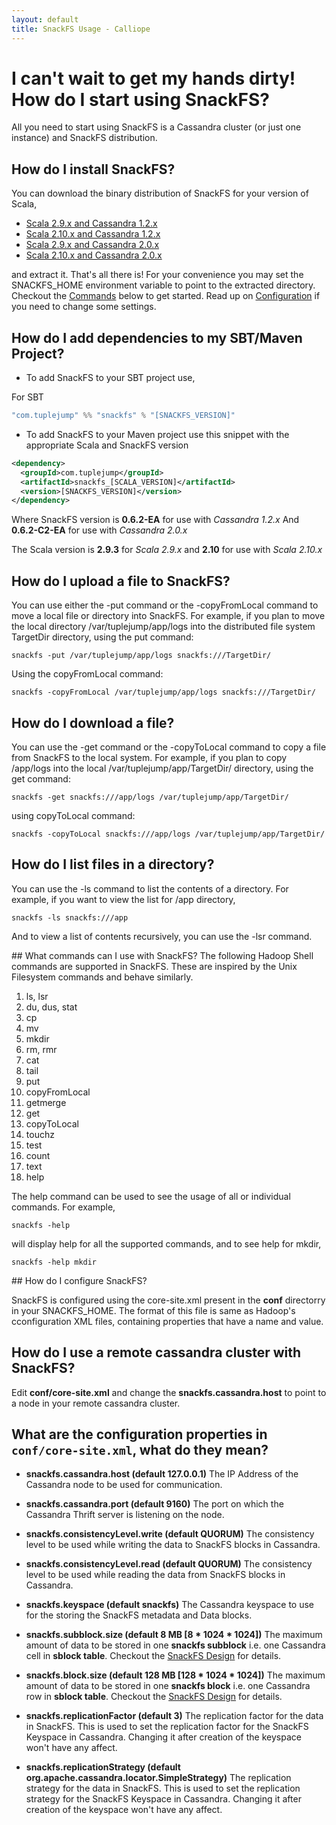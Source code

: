 ```yaml
---
layout: default
title: SnackFS Usage - Calliope
---
```


# I can't wait to get my hands dirty! How do I start using SnackFS?

All you need to start using SnackFS is a Cassandra cluster (or just one instance) and SnackFS distribution.

## How do I install SnackFS?

You can download the binary distribution of SnackFS for your version of Scala,

* [Scala 2.9.x and Cassandra 1.2.x](http://bit.ly/1kZGAEL)
* [Scala 2.10.x and Cassandra 1.2.x](http://bit.ly/1f6AvRH)
* [Scala 2.9.x and Cassandra 2.0.x](http://bit.ly/1nbJiZ2)
* [Scala 2.10.x and Cassandra 2.0.x](http://bit.ly/1f6BjGj)

and extract it. That's all there is! For your convenience you may set the SNACKFS_HOME environment variable to point to the extracted directory. Checkout the [Commands](#snfscmd) below to get started. Read up on [Configuration](#snfsconfig) if you need to change some settings.

## How do I add dependencies to my SBT/Maven Project?

* To add SnackFS to your SBT project use,

For SBT
```scala
"com.tuplejump" %% "snackfs" % "[SNACKFS_VERSION]"
```

* To add SnackFS to your Maven project use this snippet with the appropriate Scala and SnackFS version

```xml
<dependency>
  <groupId>com.tuplejump</groupId>
  <artifactId>snackfs_[SCALA_VERSION]</artifactId>
  <version>[SNACKFS_VERSION]</version>
</dependency>
```

Where SnackFS version is **0.6.2-EA** for use with *Cassandra 1.2.x*
And **0.6.2-C2-EA** for use with *Cassandra 2.0.x*

The Scala version is **2.9.3** for *Scala 2.9.x* and **2.10** for use with *Scala 2.10.x*


## How do I upload a file to SnackFS?

You can use either the -put command or the -copyFromLocal command to move
a local file or directory into SnackFS. For example, if you plan to move the
local directory /var/tuplejump/app/logs into the distributed file system
TargetDir directory,
using the put command:

```
snackfs -put /var/tuplejump/app/logs snackfs:///TargetDir/
```

Using the copyFromLocal command:

```
snackfs -copyFromLocal /var/tuplejump/app/logs snackfs:///TargetDir/
```

## How do I download a file?
You can use the -get command or the -copyToLocal command to copy a file from
SnackFS to the local system. For example, if you plan to copy /app/logs into
the local /var/tuplejump/app/TargetDir/ directory,
using the get command:

```
snackfs -get snackfs:///app/logs /var/tuplejump/app/TargetDir/
```

using copyToLocal command:

```
snackfs -copyToLocal snackfs:///app/logs /var/tuplejump/app/TargetDir/
```

## How do I list files in a directory?
You can use the -ls command to list the contents of a directory. For example,
if you want to view the list for /app directory,

```
snackfs -ls snackfs:///app
```

And to view a list of contents recursively, you can use the -lsr command.

##<a name="snfscmd"></a> What commands can I use with SnackFS?
The following Hadoop Shell commands are supported in SnackFS. These are inspired by the Unix Filesystem commands and behave similarly.

1. ls, lsr
2. du, dus, stat
3. cp
4. mv
5. mkdir
6. rm, rmr
7. cat
8. tail
9. put
10. copyFromLocal
11. getmerge
12. get
13. copyToLocal
14. touchz
15. test
16. count
17. text
18. help

The help command can be used to see the usage of all or individual commands. For example,

```
snackfs -help
```

will display help for all the supported commands, and to see help for mkdir,

```
snackfs -help mkdir
```

##<a name="snfsconfig"></a> How do I configure SnackFS?

SnackFS is configured using the core-site.xml present in the **conf** directorry in your SNACKFS_HOME. The format of this file is same as Hadoop's cconfiguration XML files, containing properties that have a name and value.

## How do I use a remote cassandra cluster with SnackFS?

Edit **conf/core-site.xml** and change the **snackfs.cassandra.host** to point to a node in your remote cassandra cluster.

## What are the configuration properties in ```conf/core-site.xml```, what do they mean?

* **snackfs.cassandra.host (default 127.0.0.1)**
The IP Address of the Cassandra node to be used for communication.

* **snackfs.cassandra.port (default 9160)**
The port on which the Cassandra Thrift server is listening on the node.

* **snackfs.consistencyLevel.write (default QUORUM)**
The consistency level to be used while writing the data to SnackFS blocks in Cassandra.

* **snackfs.consistencyLevel.read (default QUORUM)**
The consistency level to be used while reading the data from SnackFS blocks in Cassandra.

* **snackfs.keyspace (default snackfs)**
The Cassandra keyspace to use for the storing the SnackFS metadata and Data blocks.

* **snackfs.subblock.size (default 8 MB [8 * 1024 * 1024])**
The maximum amount of data to be stored in one **snackfs subblock** i.e. one Cassandra cell in **sblock table**.  Checkout the [SnackFS Design](snackfs-design.html) for details.

* **snackfs.block.size (default 128 MB [128 * 1024 * 1024])**
The maximum amount of data to be stored in one **snackfs block** i.e. one Cassandra row in **sblock table**.  Checkout the [SnackFS Design](snackfs-design.html) for details.

* **snackfs.replicationFactor (default 3)**
The replication factor for the data in SnackFS. This is used to set the replication factor for the SnackFS Keyspace in Cassandra. Changing it after creation of the keyspace won't have any affect.

* **snackfs.replicationStrategy (default org.apache.cassandra.locator.SimpleStrategy)**
The replication strategy for the data in SnackFS. This is used to set the replication strategy for the SnackFS Keyspace in Cassandra. Changing it after creation of the keyspace won't have any affect.
